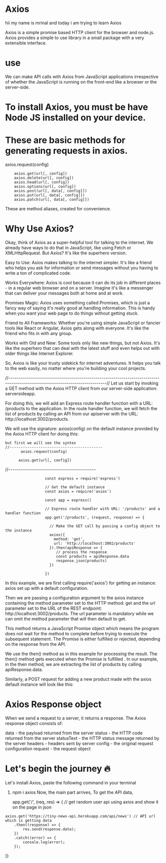 
# Axios
hii my name is mrinal and today i am trying  to learn Axios

Axios is a simple promise based HTTP client for the browser and node.js.
Axios provides a simple to use library in a small package with a very extensible interface.

# use 
We can make API calls with Axios from JavaScript applications irrespective of whether
the JavaScript is running on the front-end like a browser or the server-side.

# To install Axios, you must be have Node JS installed on your device.

# These are basic methods for generating requests in axios.


axios.request(config)

        axios.get(url[, config])
        axios.delete(url[, config])
        axios.head(url[, config])
        axios.options(url[, config])
        axios.post(url[, data[, config]])
        axios.put(url[, data[, config]])
        axios.patch(url[, data[, config]])
        
These are method aliases, created for convenience.


# Why Use Axios?

Okay, think of Axios as a super-helpful tool for talking to the internet. We already have ways to do that in JavaScript, 
like using Fetch or XMLHttpRequest. But Axios? It's like the superhero version.

Easy to Use: Axios makes talking to the internet simpler.
It's like a friend who helps you ask for information or send messages without you having to write a ton of complicated code.

Works Everywhere: Axios is cool because it can do its job in different places - in a regular web browser and on a server.
Imagine it's like a messenger that can deliver your messages both at home and at work.

Promises Magic: Axios uses something called Promises, which is just a fancy way of saying it's really good at handling information. 
This is handy when you want your web page to do things without getting stuck.

Friend to All Frameworks: Whether you're using simple JavaScript or fancier tools like React or Angular, Axios gets along with everyone.
It's like the friend who fits in with any group.

Works with Old and New: Some tools only like new things, but not Axios.
It's like the superhero that can deal with the latest stuff and even helps out with older things like Internet Explorer.

So, Axios is like your trusty sidekick for internet adventures.
It helps you talk to the web easily, no matter where you're building your cool projects.

//-------------------------------------------------------------------------------------------------------------------------------//
Let us start by invoking a GET method with the Axios HTTP client from our server-side application: serversideapp.

For doing this, we will add an Express route handler function with a URL: /products to the application. 
In the route handler function, we will fetch the list of products by calling an API from our apiserver with the URL: http://localhost:3002/products.

We will use the signature: axios(config) on the default instance provided by the Axios HTTP client for doing this:

    but first we will see the syntex 
    //------------------------------------------
           axios.request(config)

          axios.get(url[, config])
  //--------------------------------------------

                      const express = require('express')
                      
                      // Get the default instance
                      const axios = require('axios')
                      
                      const app = express()
                      
                      // Express route handler with URL: '/products' and a handler function
                      app.get('/products', (request, response) => {
                      
                        // Make the GET call by passing a config object to the instance
                        axios({
                          method: 'get',
                          url: 'http://localhost:3002/products'
                        }).then(apiResponse => {
                           // process the response
                           const products = apiResponse.data
                           response.json(products)
                        })
                        
                      }) 
                      
In this example, we are first calling require('axios') for getting an instance: axios set up with a default configuration.

Then we are passing a configuration argument to the axios instance containing the method parameter set to the HTTP method:
get and the url parameter set to the URL of the REST endpoint: http://localhost:3002/products. 
The url parameter is mandatory while we can omit the method parameter that will then default to get.

This method returns a JavaScript Promise object which means the program does not wait for the method to complete before trying to execute the subsequent statement.
The Promise is either fulfilled or rejected, depending on the response from the API.

We use the then() method as in this example for processing the result. The then() method gets executed when the Promise is fulfilled .
In our example, in the then method, we are extracting the list of products by calling apiResponse.data.

Similarly, a POST request for adding a new product made with the axios default instance will look like this:




# Axios Response object
When we send a request to a server, it returns a response. The Axios response object consists of:

data - the payload returned from the server
status - the HTTP code returned from the server
statusText - the HTTP status message returned by the server
headers - headers sent by server
config - the original request configuration
request - the request object





















# Let's begin the journey 🔥

Let's install Axios, paste the following command in your terminal
  1)   npm i axios
    Now, the main part arrives,
      To get the API data,

        app.get('/', (req, res) => {
   // get random user api using axios and show it on the page in json

    axios.get('https://tiny-news-api.herokuapp.com/api/news') // API url which is getting data
        .then((response) => {
            res.send(response.data);
        })
        .catch((error) => {
            console.log(error);
        });
})
